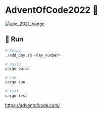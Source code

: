 # AdventOfCode2022 🎄

[![aoc_2021_badge](https://img.shields.io/badge/Advent%20of%20Code%202022-🌟%200-blue)](https://adventofcode.com/)

## 🎅 Run

```bash
# Setup
./add_day.sh <day_number>

# build
cargo build

# run
cargo run

# test
cargo test
```

<https://adventofcode.com/>

